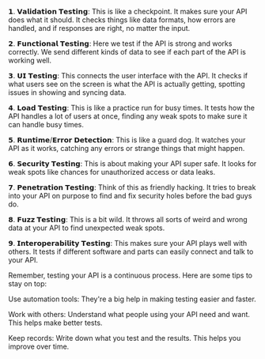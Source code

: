 𝟭. 𝗩𝗮𝗹𝗶𝗱𝗮𝘁𝗶𝗼𝗻 𝗧𝗲𝘀𝘁𝗶𝗻𝗴: This is like a checkpoint. It makes sure your API does what it should. It checks things like data formats, how errors are handled, and if responses are right, no matter the input.

𝟮. 𝗙𝘂𝗻𝗰𝘁𝗶𝗼𝗻𝗮𝗹 𝗧𝗲𝘀𝘁𝗶𝗻𝗴: Here we test if the API is strong and works correctly. We send different kinds of data to see if each part of the API is working well.

𝟯. 𝗨𝗜 𝗧𝗲𝘀𝘁𝗶𝗻𝗴: This connects the user interface with the API. It checks if what users see on the screen is what the API is actually getting, spotting issues in showing and syncing data.

𝟰. 𝗟𝗼𝗮𝗱 𝗧𝗲𝘀𝘁𝗶𝗻𝗴: This is like a practice run for busy times. It tests how the API handles a lot of users at once, finding any weak spots to make sure it can handle busy times.

𝟱. 𝗥𝘂𝗻𝘁𝗶𝗺𝗲/𝗘𝗿𝗿𝗼𝗿 𝗗𝗲𝘁𝗲𝗰𝘁𝗶𝗼𝗻: This is like a guard dog. It watches your API as it works, catching any errors or strange things that might happen.

𝟲. 𝗦𝗲𝗰𝘂𝗿𝗶𝘁𝘆 𝗧𝗲𝘀𝘁𝗶𝗻𝗴: This is about making your API super safe. It looks for weak spots like chances for unauthorized access or data leaks.

𝟳. 𝗣𝗲𝗻𝗲𝘁𝗿𝗮𝘁𝗶𝗼𝗻 𝗧𝗲𝘀𝘁𝗶𝗻𝗴: Think of this as friendly hacking. It tries to break into your API on purpose to find and fix security holes before the bad guys do.

𝟴. 𝗙𝘂𝘇𝘇 𝗧𝗲𝘀𝘁𝗶𝗻𝗴: This is a bit wild. It throws all sorts of weird and wrong data at your API to find unexpected weak spots.

𝟵. 𝗜𝗻𝘁𝗲𝗿𝗼𝗽𝗲𝗿𝗮𝗯𝗶𝗹𝗶𝘁𝘆 𝗧𝗲𝘀𝘁𝗶𝗻𝗴: This makes sure your API plays well with others. It tests if different software and parts can easily connect and talk to your API.

Remember, testing your API is a continuous process. Here are some tips to stay on top:

Use automation tools: They're a big help in making testing easier and faster.

Work with others: Understand what people using your API need and want. This helps make better tests.

Keep records: Write down what you test and the results. This helps you improve over time.